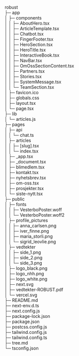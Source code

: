 robust                            
├─ app                            
│  ├─ components                  
│  │  ├─ AboutHero.tsx            
│  │  ├─ ArticleTemplate.tsx      
│  │  ├─ Chatbot.tsx              
│  │  ├─ FingerFooter.tsx         
│  │  ├─ HeroSection.tsx          
│  │  ├─ HeroTitle.tsx            
│  │  ├─ InteractiveBook.tsx      
│  │  ├─ NavBar.tsx               
│  │  ├─ OmOssSectionContent.tsx  
│  │  ├─ Partners.tsx             
│  │  ├─ Stories.tsx              
│  │  ├─ SystemMessage.tsx        
│  │  └─ TeamSection.tsx          
│  ├─ favicon.ico                 
│  ├─ globals.css                 
│  ├─ layout.tsx                  
│  └─ page.tsx                    
├─ lib                            
│  └─ articles.js                 
├─ pages                          
│  ├─ api                         
│  │  └─ chat.ts                  
│  ├─ articles                    
│  │  ├─ [slug].tsx               
│  │  └─ index.tsx                
│  ├─ _app.tsx                    
│  ├─ _document.tsx               
│  ├─ blimedlem.tsx               
│  ├─ kontakt.tsx                 
│  ├─ nyhetsbrev.tsx              
│  ├─ om-oss.tsx                  
│  ├─ prosjekter.tsx              
│  └─ siste-nytt.tsx              
├─ public                         
│  ├─ fonts                       
│  │  ├─ VesterboPoster.woff      
│  │  └─ VesterboPoster.woff2     
│  ├─ profile_pictures            
│  │  ├─ anna_carlsen.png         
│  │  ├─ iver_finne.png           
│  │  ├─ maria_storli.png         
│  │  └─ sigrid_leovlie.png       
│  ├─ vedtekter                   
│  │  ├─ side_1.png               
│  │  ├─ side_2.png               
│  │  └─ side_3.png               
│  ├─ logo_black.png              
│  ├─ logo_nhh.png                
│  ├─ logo_white.png              
│  ├─ next.svg                    
│  ├─ vedtekter-ROBUST.pdf        
│  └─ vercel.svg                  
├─ README.md                      
├─ next-env.d.ts                  
├─ next.config.js                 
├─ package-lock.json              
├─ package.json                   
├─ postcss.config.js              
├─ tailwind.config.js             
├─ tailwind.config.ts             
├─ tree.md                        
└─ tsconfig.json                  

